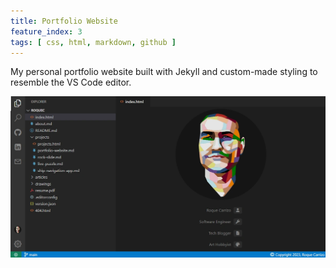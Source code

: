 ```yaml
---
title: Portfolio Website
feature_index: 3
tags: [ css, html, markdown, github ]
---
```


My personal portfolio website built with Jekyll and custom-made styling to resemble the VS Code editor.

![Portfolio Website Image](thumbnail.webp)

